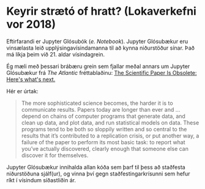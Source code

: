 # Keyrir strætó of hratt? (Lokaverkefni vor 2018)

Eftirfarandi er Jupyter Glósubók (_e. Notebook_). Jupyter Glósubækur eru vinsælasta leið upplýsingavísindamanna til að kynna niðurstöður sínar. Það má líkja þeim við 21. aldar vísindagrein.

Ég mæli með þessari brábæru grein sem fjallar meðal annars um Jupyter Glósubækur frá _The Atlantic_ fréttablaðinu: [The Scientific Paper Is Obsolete: Here's what's next.](https://www.theatlantic.com/science/archive/2018/04/the-scientific-paper-is-obsolete/556676/)

Hér er úrtak:
> The more sophisticated science becomes, the harder it is to communicate results. Papers today are longer than ever and ... depend on chains of computer programs that generate data, and clean up data, and plot data, and run statistical models on data. These programs tend to be both so sloppily written and so central to the results that it’s contributed to a replication crisis, or put another way, a failure of the paper to perform its most basic task: to report what you’ve actually discovered, clearly enough that someone else can discover it for themselves.

Jupyter Glósubækur innihalda allan kóða sem þarf til þess að staðfesta niðurstöðuna sjálf(ur), og vinna því gegn staðfestingarkrísunni sem hefur ríkt í vísindum síðastliðin ár.